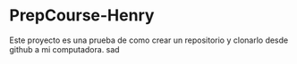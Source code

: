 # PrepCourse-Henry
Este proyecto es una prueba de como crear un repositorio y clonarlo desde github a mi computadora.
sad
